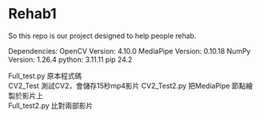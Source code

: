 # Rehab1
So this repo is our project designed to help people rehab.  

Dependencies:
OpenCV Version: 4.10.0
MediaPipe Version: 0.10.18
NumPy Version: 1.26.4
python: 3.11.11
pip 24.2


Full_test.py 原本程式碼  
CV2_Test 測試CV2，會儲存15秒mp4影片
CV2_Test2.py 把MediaPipe 節點繪製於影片上  
Full_test2.py 比對兩部影片  
